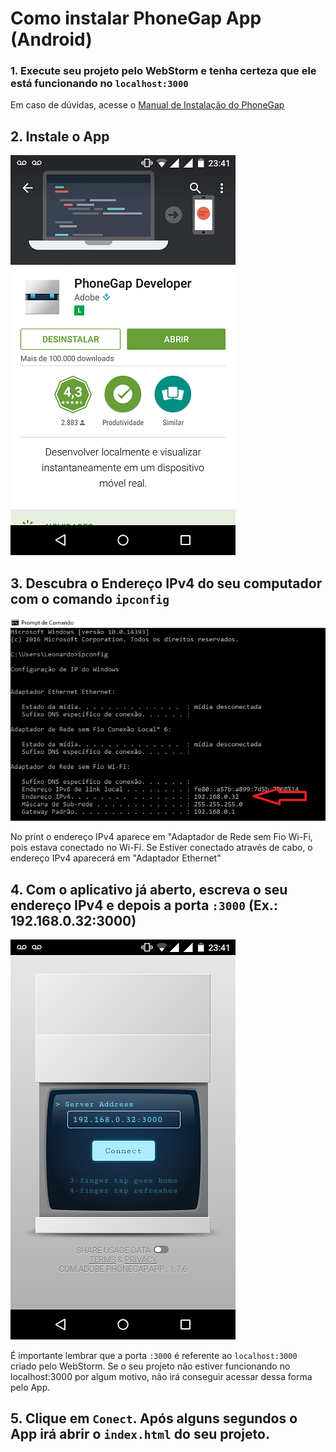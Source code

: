 # Como instalar PhoneGap App (Android)

### 1. Execute seu projeto pelo WebStorm e tenha certeza que ele está funcionando no `localhost:3000`

Em caso de dúvidas, acesse o [Manual de Instalação do PhoneGap](../docs/instalar-phonegap.md)

## 2. Instale o App

![](../imagens/Screenshot_app_1.png)

## 3. Descubra o Endereço IPv4 do seu computador com o comando `ipconfig`

![](../imagens/Screenshot_app_3.png)

  No print o endereço IPv4 aparece em "Adaptador de Rede sem Fio Wi-Fi, pois estava conectado no Wi-Fi.
  Se Estiver conectado através de cabo, o endereço IPv4 aparecerá em "Adaptador Ethernet"

## 4. Com o aplicativo já aberto, escreva o seu endereço IPv4 e depois a porta `:3000` (Ex.: 192.168.0.32:3000)

![](../imagens/Screenshot_app_2.png)

   É importante lembrar que a porta `:3000` é referente ao `localhost:3000` criado pelo WebStorm. Se o seu projeto não estiver funcionando no localhost:3000 por algum motivo, não irá conseguir acessar dessa forma pelo App.
   
## 5. Clique em `Conect`. Após alguns segundos o App irá abrir o `index.html` do seu projeto. 
